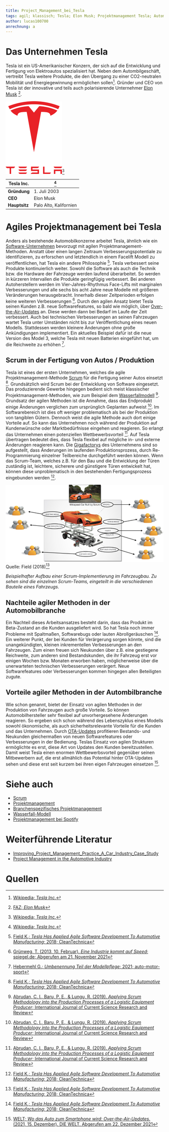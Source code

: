 ```yaml
---
title: Project_Management_bei_Tesla
tags: agil; klassisch; Tesla; Elon Musk; Projektmanagement Tesla; Automobil; Scrum
author: lucas100700
anrechnung: a
---
```




# Das Unternehmen Tesla 


Tesla ist ein US-Amerikanischer Konzern, der sich auf die Entwicklung und Fertigung von Elektroautos spezialisiert hat. 
Neben dem Autombilgeschäft, vertreibt Tesla weitere Produkte, die den Übergang zu einer CO2-neutralen Mobilität und Energiegewinnung ermöglichen sollen[^1]. 
Gründer und CEO von Tesla ist der innovative und teils auch polarisierende Unternehmer [Elon Musk](https://de.wikipedia.org/wiki/Elon_Musk) [^2].

![Tesla Image](Project_Management_bei_Tesla/Tesla2.png)[^1]

| Tesla Inc.|[^1] |
| ------------- | -------------          | 
| **Gründung**      | 1. Juli 2003           |
| **CEO**           | Elon Musk              |
| **Hauptsitz**     | Palo Alto, Kalifornien |


# Agiles Projektmanagement bei Tesla 

Anders als bestehende Automobilkonzerne arbeitet Tesla, ähnlich wie ein [Software-Unternehmen](Spotify_Projectmanagement_Model.md) bevorzugt mit agilen Projektmanagement-Methoden. Anstatt über einen langen Zeitraum Verbesserungspotentiale zu identifizieren, zu erforschen und letztendlich in einem Facelift Modell zu veröffentlichen, hat Tesla ein andere Philosophie [^3]. 
Tesla verbessert seine Produkte kontinuierlich weiter. Sowohl die Software als auch die Technik bzw. die Hardware der Fahrzeuge werden laufend überarbeitet. So werden in kürzeren Intervallen die Produkte geringfügig verbessert. Bei anderen Autoherstellern werden im Vier-Jahres-Rhythmus Face-Lifts mit marginalen Verbesserungen und alle sechs bis acht Jahre neue Modelle mit größeren Veränderungen herausgebracht. Innerhalb dieser Zeitperioden erfolgen keine weiteren Verbesserungen [^4]. 
Durch den agilen Ansatz bietet Tesla seinen Kunden z.B. neue Softwarefeatures, so bald wie möglich, über [Over-the-Air-Updates](https://de.wikipedia.org/wiki/Over-the-Air-Update) an. Diese werden dann bei Bedarf im Laufe der Zeit verbessert. Auch bei technischen Verbesserungen an seinen Fahrzeugen wartet Tesla unter Umständen nicht bis zur Veröffentlichung eines neuen Modells. Stattdessen werden kleinere Änderungen ohne große Ankündigungen implementiert. Ein aktuelles Beispiel dafür ist die neue Version des Model 3, welche Tesla mit neuen Batterien eingeführt hat, um die Reichweite zu erhöhen [^5]. 


## Scrum in der Fertigung von Autos / Produktion

Tesla ist eines der ersten Unternehmen, welches die agile Projektmanagement-Methode [Scrum](SCRUM.md) für die Fertigung seiner Autos einsetzt [^3]. 
Grundsätzlich wird Scrum bei der Entwicklung von Software eingesetzt. Das produzierende Gewerbe hingegen bedient sich meist klassischer Projektmanagement-Methoden, wie zum Beispiel dem [Wasserfallmodell](https://de.wikipedia.org/wiki/Wasserfallmodell) [^6]. Grundsatz der agilen Methoden ist die Annahme, dass das Endprodukt einige Änderungen verglichen zum ursprünglich Geplanten aufweist [^6]. Im Softwarebereich ist dies oft weniger problematisch als bei der Produktion von tangiblen Gütern. Dennoch weist die agile Methode auch dort einige Vorteile auf. So kann das Unternehmen noch während der Produktion auf Kundenwünsche oder Marktbedürfnisse eingehen und reagieren. So erlangt das Unternehmen einen potenziellen Wettbewerbsvorteil [^6]. 
Auf Tesla übertragen bedeutet dies, dass Tesla flexibel auf mögliche in- und externe Änderungen reagieren kann. Die [Gigafactorys](https://www.tesla.com/de_de/giga-berlin) des Unternehmens sind so aufgestellt, dass Änderungen im laufenden  Produktionsprozess, durch Re-Programmierung einzelner Teilbereiche durchgeführt werden können. Wenn das Scrum-Team, welches z.B. für den Bau und die Entwicklung der Türen zuständig ist, leichtere, sicherere und günstigere Türen entwickelt hat, können diese unproblematisch in den bestehenden Fertigungsprozess eingebunden werden [^3].  

![Scrum in der Automobilfertigung](Project_Management_bei_Tesla/scrum-car.jpg)
Quelle: Field (2018)[^3]

*Beispielhafter Aufbau einer Scrum-Implementierung im Fahrzeugbau. 
    Zu sehen sind die einzelnen Scrum-Teams, eingeteilt in die verschiedenen Bauteile eines Fahrzeugs.*
 
      

## Nachteile agiler Methoden in der Automobilbranche 

Ein Nachteil dieses Arbeitsansatzes besteht darin, dass das Produkt im Beta-Zustand an die Kunden ausgeliefert wird. So hat Tesla noch immer Probleme mit Spaltmaßen, Softwarebugs oder lauten Abrollgeräuschen [^3]. Ein weiterer Punkt, der bei Kunden für Verärgerung sorgen könnte, sind die unangekündigten, kleinen inkrementellen Verbesserungen an den Fahrzeugen. Zum einen freuen sich Neukunden über z.B. eine gestiegene Reichweite, zum anderen sind Bestandskunden, die ihr Fahrzeug erst vor einigen Wochen bzw. Monaten erworben haben, möglicherweise über die unerwarteten technischen Verbesserungen verärgert. 
Neue Softwarefeatures oder Verbesserungen kommen hingegen allen Beteiligten zugute. 

## Vorteile agiler Methoden in der Autombilbranche 

Wie schon genannt, bietet der Einsatz von agilen Methoden in der Produktion von Fahrzeugen auch große Vorteile. So können Automobilhersteller sehr flexibel auf unvorhergesehene Änderungen reagieren. So ergeben sich schon während des Lebenszyklus eines Modells sowohl ökonomische, als auch sicherheitsrelevante Vorteile für die Kunden und das Unternehmen. 
Durch [OTA-Updates](https://de.wikipedia.org/wiki/Over-the-Air-Update) profitieren Bestands- und Neukunden gleichermaßen von neuen Softwarefeatures oder Verbesserungen in der Bedienung. Teslas Einsatz von agilen Strukturen ermöglichte es erst, diese Art von Updates den Kunden bereitzustellen. Damit weist Tesla einen enormen Wettbewerbsvorteil gegenüber seinen Mitbewerbern auf, die erst allmählich das Potential hinter OTA-Updates sehen und diese erst seit kurzem bei ihren eigen Fahrzeugen einsetzen [^7]. 

# Siehe auch 
* [Scrum](SCRUM.md)
* [Projektmanagement](Projektmanagement.md)
* [Branchenspezifisches Projektmanagement](Projektmanagement_Branchenspezifisch.md)
* [Wasserfall-Modell](https://de.wikipedia.org/wiki/Wasserfallmodell)
* [Projektmanagement bei Spotify](Spotify_Projectmanagement_Model.md) 

# Weiterführende Literatur 
* [Improving_Project_Management_Practice_A_Car_Industry_Case_Study](https://www.researchgate.net/publication/320563892_Improving_Project_Management_Practice_A_Car_Industry_Case_Study)
* [Project Management in the Automotive Industry](https://www.researchgate.net/publication/228046545_Project_Management_in_the_Automotive_Industry)


# Quellen

[^1]: [Wikipedia; *Tesla Inc.*](https://de.wikipedia.org/wiki/Tesla,_Inc.)
[^2]: [FAZ; *Elon Musk*](https://www.faz.net/aktuell/wirtschaft/thema/elon-musk)
[^3]: [Field K.; *Tesla Has Applied Agile Software Development To Automotive Manufacturing*; 2018; CleanTechnica](https://cleantechnica.com/2018/09/01/tesla-has-applied-agile-software-development-to-automotive-manufacturing/)
[^4]: [Grünweg, T. (2013, 10. Februar). *Eine Industrie kommt auf Speed*; spiegel.de; Abgerufen am 21. November 2021](https://www.spiegel.de/auto/aktuell/warum-lange-entwicklungszyklen-fuer-autohersteller-zum-problem-werden-a-881990.html)
[^5]: [Hebermehl G.; *Umbenennung Teil der Modellpflege*; 2021; auto-motor-sport](https://www.auto-motor-und-sport.de/elektroauto/tesla-model-3-mit-neuer-batterie-umbenennung-modellpflege/)
[^6]: [Abrudan, C. I., Baru, P. E., & Lungu, R. (2019). *Applying Scrum Methodology into the Production Processes of a Logistic Equipment Producer*; International Journal of Current Science Research and Review](https://ijcsrr.org/wp-content/uploads/2020/01/1-7.pdf)
[^7]: [WELT; *Wo das Auto zum Smartphone wird: Over-the-Air-Updates.* (2021, 15. Dezember). DIE WELT. Abgerufen am 22. Dezember 2021](https://www.welt.de/motor/news/article235682864/Wo-das-Auto-zum-Smartphone-wird-Over-the-Air-Updates.html)

